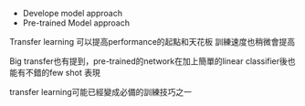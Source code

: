 * Develope model approach
* Pre-trained Model approach

Transfer learning 可以提高performance的起點和天花板
訓練速度也稍微會提高

Big transfer也有提到，pre-trained的network在加上簡單的linear classifier後也能有不錯的few shot 表現

transfer learning可能已經變成必備的訓練技巧之一